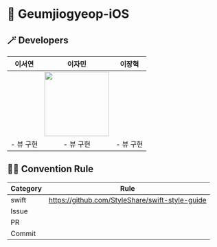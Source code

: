 # 🧸 Geumjiogyeop-iOS

## 🪄 Developers
| 이서연 | 이자민 | 이장혁 |
| :---: | :---: | :---: | 
| |<a href="https://github.com/sycuuui"><img src="https://avatars.githubusercontent.com/u/102959791?v=4" width="150px"/></a>| |<a href="https://github.com/jaminleee"><img src="https://avatars.githubusercontent.com/u/91969458?v=4" width="150px"/></a>|-| |
| - 뷰 구현 | - 뷰 구현 | - 뷰 구현 | 


## 🤙🏻 Convention Rule
|Category|Rule|
|-|-|
|swift|https://github.com/StyleShare/swift-style-guide|
|Issue||
|PR||
|Commit||
